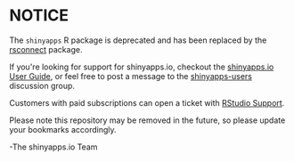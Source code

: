 # NOTICE

The `shinyapps` R package is deprecated and has been replaced by the [rsconnect](https://github.com/rstudio/rsconnect) package.

If you're looking for support for shinyapps.io, checkout the [shinyapps.io User Guide](http://docs.rstudio.com/shinyapps.io/),
or feel free to post a message to the [shinyapps-users](https://groups.google.com/forum/#!forum/shinyapps-users) discussion group.

Customers with paid subscriptions can open a ticket with [RStudio Support](https://support.rstudio.com).

Please note this repository may be removed in the future, so please update your bookmarks accordingly.

-The shinyapps.io Team
